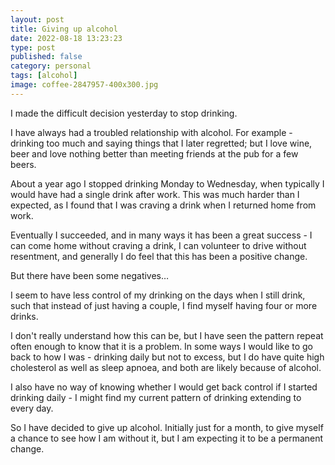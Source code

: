 ```yaml
---
layout: post
title: Giving up alcohol
date: 2022-08-18 13:23:23
type: post
published: false
category: personal
tags: [alcohol]
image: coffee-2847957-400x300.jpg
---
```


I made the difficult decision yesterday to stop drinking.

I have always had a troubled relationship with alcohol.
For example - drinking too much and saying things that I later regretted; but I love wine, beer and love nothing better than meeting friends at the pub for a few beers.

<!--more-->

About a year ago I stopped drinking Monday to Wednesday, when typically I would have had a single drink after work.
This was much harder than I expected, as I found that I was craving a drink when I returned home from work.

Eventually I succeeded, and in many ways it has been a great success - I can come home without craving a drink, I can volunteer to drive without resentment, and generally I do feel that this has been a positive change.

But there have been some negatives&hellip;

I seem to have less control of my drinking on the days when I still drink, such that instead of just having a couple, I find myself having four or more drinks.

I don't really understand how this can be, but I have seen the pattern repeat often enough to know that it is a problem.
In some ways I would like to go back to how I was - drinking daily but not to excess, but I do have quite high cholesterol as well as sleep apnoea, and both are likely because of alcohol.

I also have no way of knowing whether I would get back control if I started drinking daily - I might find my current pattern of drinking extending to every day.

So I have decided to give up alcohol.
Initially just for a month, to give myself a chance to see how I am without it, but I am expecting it to be a permanent change.



